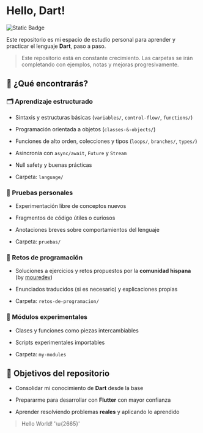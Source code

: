 # Hello, Dart! 

![Static Badge](https://img.shields.io/badge/language-dart-0175C2?style=for-the-badge&logo=dart&labelColor=101010)

Este repositorio es mi espacio de estudio personal para aprender y practicar el lenguaje **Dart**, paso a paso.

> Este repositorio está en constante crecimiento. Las carpetas se irán completando con ejemplos, notas y mejoras progresivamente.

## 🔎 ¿Qué encontrarás?

### 🗂️ Aprendizaje estructurado  

- Sintaxis y estructuras básicas (`variables/`, `control-flow/`, `functions/`)

- Programación orientada a objetos (`classes-&-objects/`)
- Funciones de alto orden, colecciones y tipos (`loops/`, `branches/`, `types/`)
- Asincronía con `async/await`, `Future` y `Stream`
- Null safety y buenas prácticas
- Carpeta: `language/`

### 🧪 Pruebas personales 
- Experimentación libre de conceptos nuevos

- Fragmentos de código útiles o curiosos
- Anotaciones breves sobre comportamientos del lenguaje
- Carpeta: `pruebas/`

### 🥇 Retos de programación 
- Soluciones a ejercicios y retos propuestos por la **comunidad hispana** (by [mouredev](https://retosdeprogramacion.com/roadmap/))

- Enunciados traducidos (si es necesario) y explicaciones propias
- Carpeta: `retos-de-programacion/`

### 🔬 Módulos experimentales 
- Clases y funciones como piezas intercambiables

- Scripts experimentales importables
- Carpeta: `my-modules`

## 🎯 Objetivos del repositorio

- Consolidar mi conocimiento de **Dart** desde la base

- Prepararme para desarrollar con **Flutter** con mayor confianza
- Aprender resolviendo problemas **reales** y aplicando lo aprendido

> Hello World! '\u{2665}'
